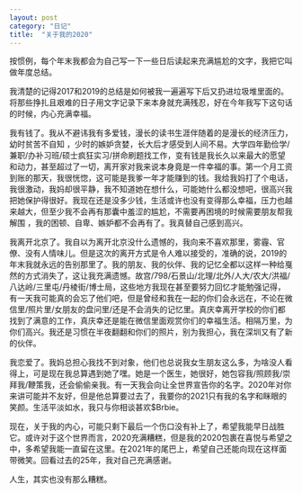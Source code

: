```yaml
---
layout: post
category: "日记"
title:  "关于我的2020"
---
```


按惯例，每个年末我都会为自己写一下一些日后读起来充满尴尬的文字，我把它叫做年度总结。

我清楚的记得2017和2019的总结是如何被我一遍遍写下后又扔进垃圾堆里面的。将那些挣扎且艰难的日子用文字记录下来本身就充满残忍，好在今年我写下这句话的时候，内心充满幸福。

我有钱了。我从不避讳我有多爱钱，漫长的读书生涯伴随着的是漫长的经济压力，幼时贫苦不自知 ，少时的嫉妒贪婪，长大后才感受到人间不易。大学四年勤俭学/兼职/办补习班/硕士疯狂实习/拼命刷题找工作，变有钱是我长久以来最大的愿望和动力，甚至超过了一切，离开家对我来说本身竟是一件幸福的事。第一个月工资到账的那天，我很恍惚，这可能是我爹一年才能赚到的钱。我给我妈打了个电话，我很激动，我妈却很平静，我不知道她在想什么，可能她什么都没想吧，很高兴我把她保护得很好。我现在还是没多少钱，生活或许也没有变得那么幸福，压力也越来越大，但至少我不会再有那囊中羞涩的尴尬，不需要再困境的时候需要朋友帮我解围 ，我的困顿、自卑、嫉妒都不会再有了。我真替自己感到高兴。

我离开北京了。我自以为离开北京没什么遗憾的，我向来不喜欢那里，雾霾、官僚、没有人情味儿。但是这次的离开方式是令人难以接受的，准确的说，2019的年末我就永远的告别那里了。我的朋友、我的伙伴、我的记忆全都以这样一种给戛然的方式消失了，这让我充满遗憾。故宫/798/石景山/北理/北外/人大/农大/洪福/八达岭/三里屯/丹棱街/博士局，这些地方我现在甚至要努力回忆才能勉强记得，有一天我可能真的会忘了他们吧，但是曾经和我在一起的你们会永远在，不论在微信里/照片里/女朋友的盘问里/还是不会消失的记忆里。真庆幸离开学校的你们都找到了满意的工作，真庆幸还是能在微信里面观赏你们的幸福生活。相隔万里，为你们高兴。我还是习惯在半夜翻翻和你们的照片，别为我担心，我在深圳又有了新的伙伴。

我恋爱了。我妈总担心我找不到对象，他们也总说我女生朋友这么多，为啥没人看得上，可是现在我总算遇到她了嘿。她是一个医生，她很好，她包容我/照顾我/崇拜我/鞭策我，还会偷偷亲我。有一天我会向让全世界宣告你的名字。2020年对你来讲可能并不友好，但是他总算要过去了，我要你的2021只有我的名字和眯眼的笑颜。生活平淡如水，我只与你相谈甚欢$Brbie。

现在，关于我的内心，可能只剩下最后一个伤口没有补上了，希望我能早日战胜它。或许对于这个世界而言，2020充满糟糕，但是我的2020包裹在喜悦与希望之中，多希望我能一直留在这里。在2021年的尾巴上，希望自己还能向现在这样面带微笑。回看过去的25年，我对自己充满感谢。

人生，其实也没有那么糟糕。


